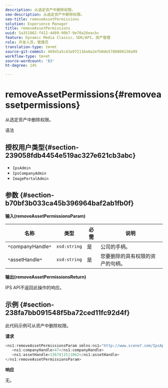 ```yaml
---
description: 从选定资产中删除权限。
seo-description: 从选定资产中删除权限。
seo-title: removeAssetPermissions
solution: Experience Manager
title: removeAssetPermissions
uuid: 5a351862-f412-4d89-90b7-9e70a26eacbc
feature: Dynamic Media Classic，SDK/API，资产管理
role: 开发人员，管理员
translation-type: tm+mt
source-git-commit: 469d1a5c43a972116a8a2efb0de5708800130a99
workflow-type: tm+mt
source-wordcount: '83'
ht-degree: 14%

---
```



# removeAssetPermissions{#removeassetpermissions}

从选定资产中删除权限。

语法

## 授权用户类型{#section-239058fdb4454e519ac327e621cb3abc}

* `IpsAdmin`
* `IpsCompanyAdmin`
* `ImagePortalAdmin`

## 参数 {#section-b70bf3b033ca45b396964baf2ab1fb0f}

**输入(removeAssetPermissionsParam)**

| 名称 | 类型 | 必需 | 说明 |
|---|---|---|---|
| `*`companyHandle`*` | `xsd:string` | 是 | 公司的手柄。 |
| `*`assetHandle`*` | `xsd:string` | 是 | 您要删除的具有权限的资产的句柄。 |

**输出(removeAssetPermissionsReturn)**

IPS API不返回此操作的响应。

## 示例 {#section-238fa7bb091548f5ba72ced11fc92d4f}

此代码示例可从资产中删除权限。

**请求**

```java
<ns1:removeAssetPermissionsParam xmlns:ns1="http://www.scene7.com/IpsApi/xsd">
   <ns1:companyHandle>47</ns1:companyHandle>
   <ns1:assetHandle>15674|25|1062</ns1:assetHandle>
</ns1:removeAssetPermissionsParam>
```

**响应**

无。
